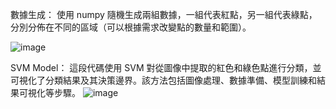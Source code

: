 數據生成：
使用 numpy 隨機生成兩組數據，一組代表紅點，另一組代表綠點，分別分佈在不同的區域（可以根據需求改變點的數量和範圍）。

![image](https://github.com/user-attachments/assets/6a6b7b7e-9496-49bd-a5ba-59b45e5a8859)

SVM Model：
這段代碼使用 SVM 對從圖像中提取的紅色和綠色點進行分類，並可視化了分類結果及其決策邊界。該方法包括圖像處理、數據準備、模型訓練和結果可視化等步驟。
![image](https://github.com/user-attachments/assets/541df94d-288d-4636-9b4f-16b0fa11a312)
